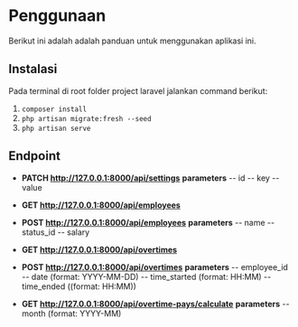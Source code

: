 # Penggunaan

Berikut ini adalah adalah panduan untuk menggunakan aplikasi ini.

## Instalasi
Pada terminal di root folder project laravel jalankan command berikut:
1. `composer install`
2. `php artisan migrate:fresh --seed`
3. `php artisan serve`

## Endpoint
- **PATCH http://127.0.0.1:8000/api/settings**
  **parameters**
 -- id
 -- key
 -- value

- **GET http://127.0.0.1:8000/api/employees**

- **POST http://127.0.0.1:8000/api/employees**
**parameters**
 -- name
 -- status_id
 -- salary

- **GET http://127.0.0.1:8000/api/overtimes**

- **POST http://127.0.0.1:8000/api/overtimes**
**parameters**
 -- employee_id
 -- date (format: YYYY-MM-DD)
 -- time_started (format: HH:MM)
 -- time_ended ((format: HH:MM))

- **GET http://127.0.0.1:8000/api/overtime-pays/calculate**
**parameters**
 -- month (format: YYYY-MM)
